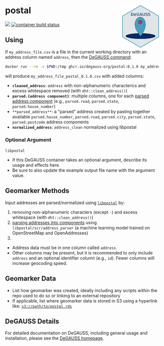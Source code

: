 # postal <a href='https://degauss.org'><img src='https://github.com/degauss-org/degauss_hex_logo/raw/main/PNG/degauss_hex.png' align='right' height='138.5' /></a>

[![](https://img.shields.io/github/v/release/degauss-org/postal?color=469FC2&label=version&sort=semver)](https://github.com/degauss-org/postal/releases)
[![container build status](https://github.com/degauss-org/postal/workflows/build-deploy-release/badge.svg)](https://github.com/degauss-org/postal/actions/workflows/build-deploy-release.yaml)

## Using

If `my_address_file.csv` is a file in the current working directory with an address column named `address`, then the [DeGAUSS command](https://degauss.org/using_degauss.html#DeGAUSS_Commands):

```sh
docker run --rm -v $PWD:/tmp ghcr.io/degauss-org/postal:0.1.0 my_address_file.csv
```

will produce `my_address_file_postal_0.1.0.csv` with added columns:

- **`cleaned_address`**: `address` with non-alphanumeric characterics and excess whitespace removed (with `dht::clean_address()`)
- **`parsed.{address component}`**: multiple columns, one for each [parsed address component](https://github.com/openvenues/libpostal#parser-labels) (e.g., `parsed.road`, `parsed.state`, `parsed.house_number`)
- `**parsed_address**`: a "parsed" address created by pasting together available `parsed.house_number`, `parsed.road`, `parsed.city`, `parsed.state`, `parsed.postcode` address components
- **`normalized_address`**: `address_clean` normalized using libpostal

### Optional Argument

`libpostal`

- If this DeGAUSS container takes an optional argument, describe its usage and effects here.
- Be sure to also update the example output file name with the argument value.

## Geomarker Methods

Input addresses are parsed/normalized using [`libpostal`](https://github.com/openvenues/libpostal) by:

1. removing non-alphanumeric characters (except `-`) and excess whitespace (with `dht::clean_address()`)
2. [parsing addresses into components](https://github.com/openvenues/libpostal#examples-of-parsing) using `libpostal/scr/address_parser` (a machine learning model trained on OpenStreetMap and OpenAddresses)
3. 

- Address data must be in one column called `address`.
- Other columns may be present, but it is recommended to only include `address` and an optional identifier column (e.g., `id`). Fewer columns will increase geocoding speed.

## Geomarker Data

- List how geomarker was created, ideally including any scripts within the repo used to do so or linking to an external repository
- If applicable, list where geomarker data is stored in S3 using a hyperlink like: [`s3://path/to/postal.rds`](https://geomarker.s3.us-east-2.amazonaws.com/path/to/postal.rds)

## DeGAUSS Details

For detailed documentation on DeGAUSS, including general usage and installation, please see the [DeGAUSS homepage](https://degauss.org).

